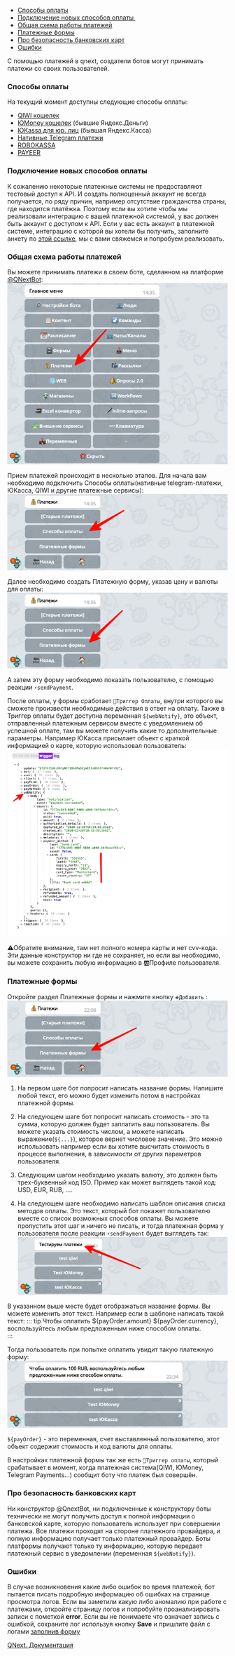 * [Способы оплаты](#способы-оплаты)
* [Подключение новых способов оплаты ](#подключение-новых-способов-оплаты)
* [Общая схема работы платежей](#общая-схема-работы-платежей)
* [Платежные формы](#платежные-формы)
* [Про безопасность банковских карт](#про-безопасность-банковских-карт)
* [Ошибки](#ошибки)



С помощью платежей в qnext, создатели ботов могут принимать платежи со своих пользователей. 
### Способы оплаты

На текущий момент доступны следующие способы оплаты:
* [QIWI кошелек](/ph/QNext-Payments-QIWI-12-14)
* [ЮMoney кошелек](/ph/QNext-Payments-Yoomoney-Api-12-27) (бывшие Яндекс.Деньги)
* [ЮKassa для юр. лиц](/ph/QNext-Payments-Yookassa-12-27) (бывшая Яндекс.Касса)
* [Нативные Telegram платежи](/ph/QNext-Payments-Telegram-01-01)
* [ROBOKASSA](/ph/QNext-Payments-Robokassa-01-01)
* [PAYEER](/ph/QNext-Payments-Payeer-01-05)
### Подключение новых способов оплаты

К сожалению некоторые платежные системы не предоставляют тестовый доступ к API. И создать полноценный аккаунт не всегда получается, по ряду причин, например отсутствие гражданства страны, где находится платёжка. Поэтому если вы хотите чтобы мы реализовали интеграцию с вашей платежной системой, у вас должен быть аккаунт с доступом к API. Если у вас есть аккаунт в платежной системе, интеграцию с которой вы хотели бы получить, заполните анкету по [этой ссылке](https://t.me/QNextSupportBot?start=addpayment), мы с вами свяжемся и попробуем реализовать.


### Общая схема работы платежей

Вы можете принимать платежи в своем боте, сделанном на платформе [@QNextBot](https://t.me/qnextbot):
![](./1.png)

Прием платежей происходит в несколько этапов. Для начала вам необходимо подключить Способы оплаты(нативные telegram-платежи, ЮКасса, QIWI и другие платежные сервисы):
![](./2.png)

Далее необходимо создать Платежную форму, указав цену и валюты для оплаты:
![](./3.png)

А затем эту форму необходимо показать пользователю, с помощью реакции `⚡️sendPayment`.

После оплаты, у формы сработает `🔗Триггер Оплаты`, внутри которого вы сможете произвести необходимые действия в ответ на оплату. Также в Триггер оплаты будет доступна переменная `${webNotify}`, это объект, отправленный платежным сервисом вместе с уведомлением об успешной оплате, там вы можете получить какие то дополнительные параметры. Например ЮКасса присылает объект с краткой информацией о карте, которую использовал пользователь:
![](./4.png)

⚠️Обратите внимание, там нет полного номера карты и нет cvv-кода. Эти данные конструктор ни где не сохраняет, но если вы необходимо, вы можете сохранить любую информацию в 🆎Профиле пользователя.
### Платежные формы

Откройте раздел Платежные формы и нажмите кнопку `➕Добавить` :
![](./5.png)

1) На первом шаге бот попросит написать название формы. Напишите любой текст, его можно будет изменить потом в настройках платежной формы.

2) На следующем шаге бот попросит написать стоимость - это та сумма, которую должен будет заплатить ваш пользователь. Вы можете указать стоимость числом, а можете написать выражение(`${...}`), которое вернет числовое значение. Это можно использовать например если вы хотите высчитать стоимость в процессе выполнения, в зависимости от других параметров пользователя.

3) Следующим шагом необходимо указать валюту, это должен быть трех-буквенный код ISO. Пример как может выглядеть такой код: USD, EUR, RUB, .... 

4) На следующем шаге необходимо написать шаблон описания списка методов оплаты. Это текст, который бот покажет пользователю вместе со список возможных способов оплаты. Вы можете пропустить этот шаг и ничего не писать, и тогда платежная форма у пользователя после реакции `⚡️sendPayment` будет выглядеть так:
![](./6.png)

В указанном выше месте будет отображаться название формы. Вы можете изменить этот текст. Например если в шаблоне написать такой текст:
::: tip
Чтобы оплатить ${payOrder.amount} ${payOrder.currency}, воспользуйтесь любым предложенным ниже способом оплаты.<br>
:::

Тогда пользователь при попытке оплатить увидит такую платежную форму:
![](./7.png)

`${payOrder}` - это переменная, счет выставленный пользователю, этот объект содержит стоимость и код валюты для оплаты. 

В настройках платежной формы так же есть `🔗Триггер оплаты`, который срабатывает в момент, когда платежная система(QIWI, ЮMoney, Telegram Payments...) сообщит боту что платеж был совершён. 


### Про безопасность банковских карт

Ни конструктор @QnextBot, ни подключенные к конструктору боты технически не могут получить доступ к полной информации о банковской карте, которую пользователь использует при совершении платежа. Все платежи проходят на стороне платежного провайдера, и полную информацию получает только платежный провайдер. Боты платформы получают только ту информацию, которую передает платежный сервис в уведомлении (переменная `${webNotify}`). 


### Ошибки

В случае возникновения какие либо ошибок во время платежей, бот пытается писать подробную информацию об ошибках на странице просмотра логов. Если вы заметили какую либо аномалию при работе с платежами, откройте страницу логов и попробуйте проанализировать записи с пометкой **error**. Если вы не понимаете что означает запись с ошибкой, сохраните лог используя кнопку **Save** и пришлите файл с логами [заполнив форму](https://t.me/QNextSupportBot?start=paymenterror)



[QNext. Документация](/ph/QNext-admin-documentation-05-08)


